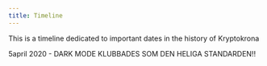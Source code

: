 ```yaml
---
title: Timeline
---
```


This is a timeline dedicated to important dates in the history of Kryptokrona


5april 2020 - DARK MODE KLUBBADES SOM DEN HELIGA STANDARDEN!! 
